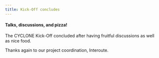 ```yaml
---
title: Kick-Off concludes
---
```

#### Talks, discussions, and pizza!

The CYCLONE Kick-Off concluded after having fruitful discussions as well as nice food.

Thanks again to our project coordination, Interoute.